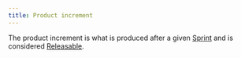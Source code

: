 ```yaml
---
title: Product increment
---
```

The product increment is what is produced after a given [Sprint](danielesalvatore/project-management/agile-project-management/scrum/sprint.md) and is considered [Releasable](danielesalvatore/project-management/agile-project-management/scrum/releasable.md).